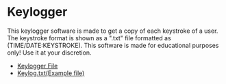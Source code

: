 # Keylogger

This keylogger software is made to get a copy of each keystroke of a user. The keystroke format is shown as a ".txt" file formatted as (TIME/DATE:KEYSTROKE).
This software is made for educational purposes only! Use it at your discretion.

- [Keylogger File](https://github.com/Yasha-Santos/Keylogger/blob/main/Keylogger.py)
- [Keylog.txt(Example file)](https://github.com/Yasha-Santos/Keylogger/blob/main/Keylogger.py)
